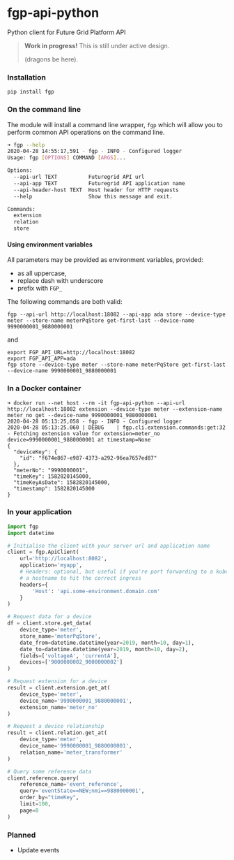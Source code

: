 # fgp-api-python
Python client for Future Grid Platform API

>
> **Work in progress!**
> This is still under active design.
>
> (dragons be here).

### Installation 
```
pip install fgp
```

### On the command line
The module will install a command line wrapper, `fgp` which will allow you to perform common API operations on the command line.
```bash
➜ fgp --help                                                                                                                                               
2020-04-28 14:55:17,591 - fgp - INFO - Configured logger
Usage: fgp [OPTIONS] COMMAND [ARGS]...

Options:
  --api-url TEXT          Futuregrid API url
  --api-app TEXT          Futuregrid API application name
  --api-header-host TEXT  Host header for HTTP requests
  --help                  Show this message and exit.

Commands:
  extension
  relation
  store
```

#### Using environment variables
All parameters may be provided as environment variables, provided:
 - as all uppercase,
 - replace dash with underscore
 - prefix with `FGP_`

The following commands are both valid:
```
fgp --api-url http://localhost:18082 --api-app ada store --device-type meter --store-name meterPqStore get-first-last --device-name 9990000001_9880000001
```
and
```
export FGP_API_URL=http://localhost:18082
export FGP_API_APP=ada
fgp store --device-type meter --store-name meterPqStore get-first-last --device-name 9990000001_9880000001
```

### In a Docker container
```
➜ docker run --net host --rm -it fgp-api-python --api-url http://localhost:18082 extension --device-type meter --extension-name meter_no get --device-name 9990000001_9880000001
2020-04-28 05:13:25,058 - fgp - INFO - Configured logger
2020-04-28 05:13:25.060 | DEBUG    | fgp.cli.extension.commands:get:32 - Fetching extension value for extension=meter_no device=9990000001_9880000001 at timestamp=None
{
  "deviceKey": {
    "id": "f674e867-e987-4373-a292-96ea7657ed87"
  },
  "meterNo": "9990000001",
  "timeKey": 1582820145000,
  "timeKeyAsDate": 1582820145000,
  "timestamp": 1582820145000
}

```

### In your application
```python
import fgp
import datetime

# Initialise the client with your server url and application name
client = fgp.ApiClient(
    url='http://localhost:8082', 
    application='myapp', 
    # Headers: optional, but useful if you're port forwarding to a kubernetes environment and need to use
    # a hostname to hit the correct ingress
    headers={
        'Host': 'api.some-environment.domain.com'    
    }
)

# Request data for a device
df = client.store.get_data(
    device_type='meter', 
    store_name='meterPqStore',
    date_from=datetime.datetime(year=2019, month=10, day=1),
    date_to=datetime.datetime(year=2019, month=10, day=2),
    fields=['voltageA', 'currentA'],
    devices=['9000000002_9000000002']
)

# Request extension for a device
result = client.extension.get_at(
    device_type='meter',
    device_name='9990000001_9880000001',
    extension_name='meter_no'
)

# Request a device relationship
result = client.relation.get_at(
    device_type='meter',
    device_name='9990000001_9880000001',
    relation_name='meter_transformer'
)

# Query some reference data
client.reference.query(
    reference_name='event_reference',
    query='eventState==NEW;nmi==9880000001',
    order_by="timeKey",
    limit=100,
    page=0
)

```

### Planned
- Update events
